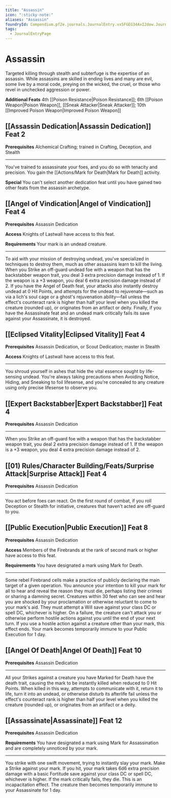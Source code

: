 ```yaml
---
title: "Assassin"
icon: ":sticky-note:"
aliases: "Assassin"
foundryId: Compendium.pf2e.journals.JournalEntry.vx5FGEG34AxI2dow.JournalEntryPage.0e2o62hyCxbIkVoC
tags:
  - JournalEntryPage
---
```


# Assassin
Targeted killing through stealth and subterfuge is the expertise of an assassin. While assassins are skilled in ending lives and many are evil, some live by a moral code, preying on the wicked, the cruel, or those who revel in unchecked aggression or power.

**Additional Feats** 4th [[Poison Resistance|Poison Resistance]]; 6th [[Poison Weapon|Poison Weapon]], [[Sneak Attacker|Sneak Attacker]]; 10th [[Improved Poison Weapon|Improved Poison Weapon]]

## [[Assassin Dedication|Assassin Dedication]] Feat 2

**Prerequisites** Alchemical Crafting; trained in Crafting, Deception, and Stealth

* * *

You've trained to assassinate your foes, and you do so with tenacity and precision. You gain the [[Actions/Mark for Death|Mark for Death]] activity.

**Special** You can't select another dedication feat until you have gained two other feats from the assassin archetype.

## [[Angel of Vindication|Angel of Vindication]] Feat 4

**Prerequisites** Assassin Dedication

**Access** Knights of Lastwall have access to this feat.

**Requirements** Your mark is an undead creature.

* * *

To aid with your mission of destroying undead, you've specialized in techniques to destroy them, much as other assassins learn to kill the living. When you Strike an off-guard undead foe with a weapon that has the backstabber weapon trait, you deal 3 extra precision damage instead of 1. If the weapon is a +3 weapon, you deal 6 extra precision damage instead of 2. If you have the Angel of Death feat, your attacks also instantly destroy undead at 0 Hit Points, and attempts for the undead to rejuvenate—such as via a lich's soul cage or a ghost's rejuvenation ability—fail unless the effect's counteract rank is higher than half your level when you killed the creature (rounded up), or originates from an artifact or deity. Finally, if you have the Assassinate feat and an undead mark critically fails its save against your Assassinate, it is destroyed.

## [[Eclipsed Vitality|Eclipsed Vitality]] Feat 4

**Prerequisites** Assassin Dedication, or Scout Dedication; master in Stealth

**Access** Knights of Lastwall have access to this feat.

* * *

You shroud yourself in ashes that hide the vital essence sought by life-sensing undead. You're always taking precautions when Avoiding Notice, Hiding, and Sneaking to foil lifesense, and you're concealed to any creature using only precise lifesense to observe you.

## [[Expert Backstabber|Expert Backstabber]] Feat 4

**Prerequisites** Assassin Dedication

* * *

When you Strike an off-guard foe with a weapon that has the backstabber weapon trait, you deal 2 extra precision damage instead of 1. If the weapon is a +3 weapon, you deal 4 extra precision damage instead of 2.

## [[01) Rules/Character Building/Feats/Surprise Attack|Surprise Attack]] Feat 4

**Prerequisites** Assassin Dedication

* * *

You act before foes can react. On the first round of combat, if you roll Deception or Stealth for initiative, creatures that haven't acted are off-guard to you.

## [[Public Execution|Public Execution]] Feat 8

**Prerequisites** Assassin Dedication

**Access** Members of the Firebrands at the rank of second mark or higher have access to this feat.

**Requirements** You have designated a mark using Mark for Death.

* * *

Some rebel Firebrand cells make a practice of publicly declaring the main target of a given operation. You announce your intention to kill your mark for all to hear and reveal the reason they must die, perhaps listing their crimes or sharing a damning secret. Creatures within 30 feet who can see and hear you are shocked by your proclamation or otherwise reluctant to come to your mark's aid. They must attempt a Will save against your class DC or spell DC, whichever is higher. On a failure, the creature can't attack you or otherwise perform hostile actions against you until the end of your next turn. If you use a hostile action against a creature other than your mark, this effect ends. Your mark becomes temporarily immune to your Public Execution for 1 day.

## [[Angel Of Death|Angel Of Death]] Feat 10

**Prerequisites** Assassin Dedication

* * *

All your Strikes against a creature you have Marked for Death have the death trait, causing the mark to be instantly killed when reduced to 0 Hit Points. When killed in this way, attempts to communicate with it, return it to life, turn it into an undead, or otherwise disturb its afterlife fail unless the effect's counteract rank is higher than half your level when you killed the creature (rounded up), or originates from an artifact or a deity.

## [[Assassinate|Assassinate]] Feat 12

**Prerequisites** Assassin Dedication

**Requirements** You have designated a mark using Mark for Assassination and are completely unnoticed by your mark.

* * *

You strike with one swift movement, trying to instantly slay your mark. Make a Strike against your mark. If you hit, your mark takes 6d6 extra precision damage with a basic Fortitude save against your class DC or spell DC, whichever is higher. If the mark critically fails, they die. This is an incapacitation effect. The creature then becomes temporarily immune to your Assassinate for 1 day.